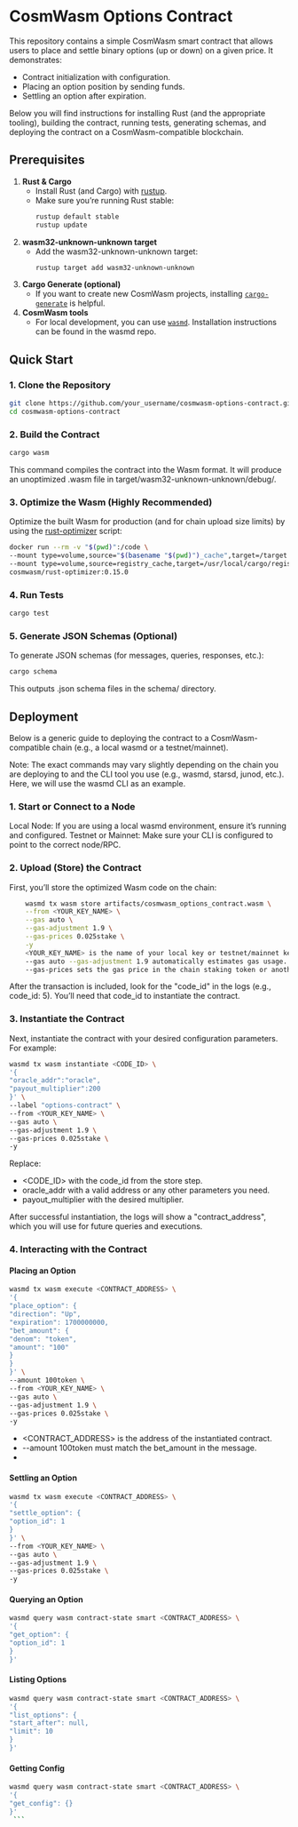 # CosmWasm Options Contract

This repository contains a simple CosmWasm smart contract that allows users to place and settle binary options (up or down) on a given price. It demonstrates:

- Contract initialization with configuration.
- Placing an option position by sending funds.
- Settling an option after expiration.

Below you will find instructions for installing Rust (and the appropriate tooling), building the contract, running tests, generating schemas, and deploying the contract on a CosmWasm-compatible blockchain.

## Prerequisites

1. **Rust & Cargo**
    - Install Rust (and Cargo) with [rustup](https://rustup.rs/).
    - Make sure you’re running Rust stable:
      ```bash
      rustup default stable
      rustup update
      ```
2. **wasm32-unknown-unknown target**
    - Add the wasm32-unknown-unknown target:
      ```bash
      rustup target add wasm32-unknown-unknown
      ```
3. **Cargo Generate (optional)**
    - If you want to create new CosmWasm projects, installing [`cargo-generate`](https://github.com/cargo-generate/cargo-generate) is helpful.
4. **CosmWasm tools**
    - For local development, you can use [`wasmd`](https://github.com/CosmWasm/wasmd). Installation instructions can be found in the wasmd repo.

## Quick Start

### 1. Clone the Repository

```bash
git clone https://github.com/your_username/cosmwasm-options-contract.git
cd cosmwasm-options-contract
```


### 2. Build the Contract

```bash
cargo wasm
```

This command compiles the contract into the Wasm format. It will produce an unoptimized .wasm file in target/wasm32-unknown-unknown/debug/.

### 3. Optimize the Wasm (Highly Recommended)

Optimize the built Wasm for production (and for chain upload size limits) by using the [rust-optimizer](https://github.com/CosmWasm/optimizer) script:

```bash
docker run --rm -v "$(pwd)":/code \
--mount type=volume,source="$(basename "$(pwd)")_cache",target=/target \
--mount type=volume,source=registry_cache,target=/usr/local/cargo/registry \
cosmwasm/rust-optimizer:0.15.0
```


### 4. Run Tests

```bash
cargo test
```

### 5. Generate JSON Schemas (Optional)

To generate JSON schemas (for messages, queries, responses, etc.):

```bash
cargo schema
```

This outputs .json schema files in the schema/ directory.

## Deployment

Below is a generic guide to deploying the contract to a CosmWasm-compatible chain (e.g., a local wasmd or a testnet/mainnet).

Note: The exact commands may vary slightly depending on the chain you are deploying to and the CLI tool you use (e.g., wasmd, starsd, junod, etc.). Here, we will use the wasmd CLI as an example.

### 1. Start or Connect to a Node
   Local Node: If you are using a local wasmd environment, ensure it’s running and configured.
   Testnet or Mainnet: Make sure your CLI is configured to point to the correct node/RPC.

### 2. Upload (Store) the Contract
   First, you’ll store the optimized Wasm code on the chain:

```bash
    wasmd tx wasm store artifacts/cosmwasm_options_contract.wasm \
    --from <YOUR_KEY_NAME> \
    --gas auto \
    --gas-adjustment 1.9 \
    --gas-prices 0.025stake \
    -y
    <YOUR_KEY_NAME> is the name of your local key or testnet/mainnet key configured in wasmd.
    --gas auto --gas-adjustment 1.9 automatically estimates gas usage.
    --gas-prices sets the gas price in the chain staking token or another token.
```

After the transaction is included, look for the "code_id" in the logs (e.g., code_id: 5). You’ll need that code_id to instantiate the contract.

### 3. Instantiate the Contract

Next, instantiate the contract with your desired configuration parameters. For example:

```bash
wasmd tx wasm instantiate <CODE_ID> \
'{
"oracle_addr":"oracle",
"payout_multiplier":200
}' \
--label "options-contract" \
--from <YOUR_KEY_NAME> \
--gas auto \
--gas-adjustment 1.9 \
--gas-prices 0.025stake \
-y
```

Replace:

- <CODE_ID> with the code_id from the store step.
- oracle_addr with a valid address or any other parameters you need.
- payout_multiplier with the desired multiplier.
 
After successful instantiation, the logs will show a "contract_address", which you will use for future queries and executions.

### 4. Interacting with the Contract
   #### Placing an Option
   ```bash
   wasmd tx wasm execute <CONTRACT_ADDRESS> \
   '{
   "place_option": {
   "direction": "Up",
   "expiration": 1700000000,
   "bet_amount": {
   "denom": "token",
   "amount": "100"
   }
   }
   }' \
   --amount 100token \
   --from <YOUR_KEY_NAME> \
   --gas auto \
   --gas-adjustment 1.9 \
   --gas-prices 0.025stake \
   -y
   ```

   - <CONTRACT_ADDRESS> is the address of the instantiated contract.
   - --amount 100token must match the bet_amount in the message.
   - 
   #### Settling an Option
   ```bash
   wasmd tx wasm execute <CONTRACT_ADDRESS> \
   '{
   "settle_option": {
   "option_id": 1
   }
   }' \
   --from <YOUR_KEY_NAME> \
   --gas auto \
   --gas-adjustment 1.9 \
   --gas-prices 0.025stake \
   -y
   ```
   #### Querying an Option

   ```bash
   wasmd query wasm contract-state smart <CONTRACT_ADDRESS> \
   '{
   "get_option": {
   "option_id": 1
   }
   }'
   ```

   #### Listing Options
   ```bash
   wasmd query wasm contract-state smart <CONTRACT_ADDRESS> \
   '{
   "list_options": {
   "start_after": null,
   "limit": 10
   }
   }'
   ```

   #### Getting Config
   ```bash
   wasmd query wasm contract-state smart <CONTRACT_ADDRESS> \
   '{
   "get_config": {}
   }'
    ```
